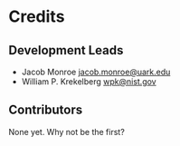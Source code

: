 # Credits

## Development Leads

- Jacob Monroe <jacob.monroe@uark.edu>
- William P. Krekelberg <wpk@nist.gov>

## Contributors

None yet. Why not be the first?
